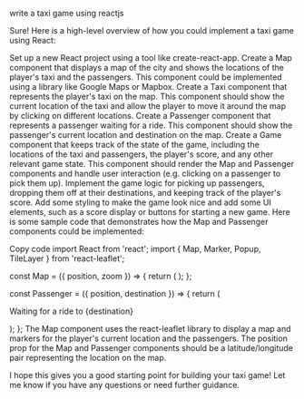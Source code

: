 write a taxi game using reactjs

Sure! Here is a high-level overview of how you could implement a taxi game using React:

Set up a new React project using a tool like create-react-app.
Create a Map component that displays a map of the city and shows the locations of the player's taxi and the passengers. This component could be implemented using a library like Google Maps or Mapbox.
Create a Taxi component that represents the player's taxi on the map. This component should show the current location of the taxi and allow the player to move it around the map by clicking on different locations.
Create a Passenger component that represents a passenger waiting for a ride. This component should show the passenger's current location and destination on the map.
Create a Game component that keeps track of the state of the game, including the locations of the taxi and passengers, the player's score, and any other relevant game state. This component should render the Map and Passenger components and handle user interaction (e.g. clicking on a passenger to pick them up).
Implement the game logic for picking up passengers, dropping them off at their destinations, and keeping track of the player's score.
Add some styling to make the game look nice and add some UI elements, such as a score display or buttons for starting a new game.
Here is some sample code that demonstrates how the Map and Passenger components could be implemented:

Copy code
import React from 'react';
import { Map, Marker, Popup, TileLayer } from 'react-leaflet';

const Map = ({ position, zoom }) => {
  return (
    <Map center={position} zoom={zoom}>
      <TileLayer
        url="https://{s}.tile.openstreetmap.org/{z}/{x}/{y}.png"
        attribution='&copy; <a href="http://osm.org/copyright">OpenStreetMap</a> contributors'
      />
    </Map>
  );
};

const Passenger = ({ position, destination }) => {
  return (
    <Marker position={position}>
      <Popup>
        <p>Waiting for a ride to {destination}</p>
      </Popup>
    </Marker>
  );
};
The Map component uses the react-leaflet library to display a map and markers for the player's current location and the passengers. The position prop for the Map and Passenger components should be a latitude/longitude pair representing the location on the map.

I hope this gives you a good starting point for building your taxi game! Let me know if you have any questions or need further guidance.
